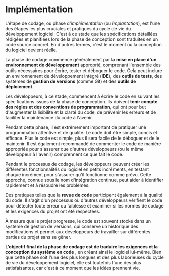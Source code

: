 # Implémentation

L'étape de codage, ou phase d'_implémentation_ (ou _implantation_), est l'une des étapes les plus cruciales et pratiques 
du cycle de vie du
développement logiciel. C'est à ce stade que les spécifications détaillées rédigées et planifiées lors de la phase de
conception sont traduites en un code source concret. En d'autres termes, c'est le moment où la conception du logiciel
devient réelle.

La phase de codage commence généralement par la **mise en place d'un environnement de développement** approprié, 
comprenant
l'ensemble des outils nécessaires pour écrire, tester et déboguer le code. Cela peut inclure un environnement de
développement intégré (**IDE**), des **outils de tests**, des systèmes de **gestion de versions** (comme Git) et des 
**outils de déploiement**.

Les développeurs, à ce stade, commencent à écrire le code en suivant les spécifications issues de la phase de
conception. Ils doivent **tenir compte des règles et des conventions de programmation**, qui ont pour but d'augmenter la
lisibilité et la clarté du code, de prévenir les erreurs et de faciliter la maintenance du code à l'avenir.

Pendant cette phase, il est extrêmement important de pratiquer une programmation attentive et de qualité. Le code doit
être simple, concis et efficace. Plus le code est simple, plus il sera facile de le déboguer et de le maintenir. Il est
également recommandé de commenter le code de manière appropriée pour s'assurer que d'autres développeurs (ou le même
développeur à l'avenir) comprennent ce que fait le code.

Pendant le processus de codage, les développeurs peuvent créer les différentes fonctionnalités du logiciel en petits
incréments, en testant chaque incrément pour s'assurer qu'il fonctionne comme prévu. Cette approche, connue sous le nom
d'intégration continue, peut aider à identifier rapidement et à résoudre les problèmes.

Des pratiques telles que la **revue de code** participent également à la qualité du code. Il s'agit d'un processus où
d'autres développeurs vérifient le code pour détecter toute erreur ou faiblesse et examiner si les normes de codage et
les exigences du projet ont été respectées.

À mesure que le projet progresse, le code est souvent stocké dans un système de gestion de versions, qui conserve un
historique des modifications et permet aux développeurs de travailler sur différentes parties du projet sans se gêner.

**L'objectif final de la phase de codage est de traduire les exigences et la conception du système en code** , en
créant ainsi le logiciel lui-même. Bien que cette phase soit l'une des plus longues et des plus laborieuses du cycle de
vie du développement logiciel, elle est toutefois l'une des plus satisfaisantes, car c'est à ce moment que les idées
prennent vie.
